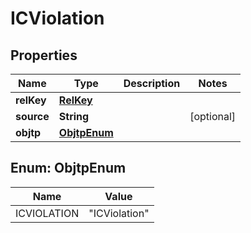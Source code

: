 

# ICViolation

## Properties

Name | Type | Description | Notes
------------ | ------------- | ------------- | -------------
**relKey** | [**RelKey**](RelKey.md) |  | 
**source** | **String** |  |  [optional]
**objtp** | [**ObjtpEnum**](#ObjtpEnum) |  | 



## Enum: ObjtpEnum

Name | Value
---- | -----
ICVIOLATION | &quot;ICViolation&quot;



